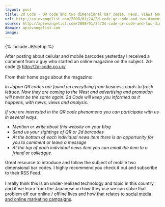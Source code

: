 ```yaml
---
layout: post
title: 2d Code - QR code and two dimensional bar codes, news, views and analysis.
url: http://apievangelist.com/2008/01/24/2d-code-qr-code-and-two-dimensional-bar-codes-news-views-and-analysis/
source: http://apievangelist.com/2008/01/24/2d-code-qr-code-and-two-dimensional-bar-codes-news-views-and-analysis/
domain: apievangelist.com
image: 
---
```

{% include JB/setup %}<p>After posting about cellular and mobile barcodes yesterday I received a comment from a guy who started an online magazine on the subject.  2d-code @ <a href="http://2d-code.co.uk/">http://2d-code.co.uk/</a><br /><br />From their home page about the magazine:<br /><p style="font-style: italic;">In Japan QR codes are found on everything from business cards to fresh lettuce. Now they are coming to the West and advertising and promotion will never be the same again. 2d Code will keep you informed as it happens, with news, views and analysis. <p style="font-style: italic;">If you are interested in the QR code phenomena you can participate with us in several ways. <ul class="mainlist"><li style="font-style: italic;">Mention or write about this website on your blog</li><li style="font-style: italic;">Send us your sightings of QR or 2d barcodes</li><li style="font-style: italic;">At the bottom of each individual news item there is an opportunity for you to comment or leave a message</li><li><span style="font-style: italic;">At the top of each individual news item you can email the item to a friend or colleague.</span> </li></ul>Great resource to introduce and follow the subject of mobile two dimensional bar codes.  I highly recommend you check it out and subscribe to their RSS Feed.<br /><br />I really think this is an under-realized technology and topic in this country, and if we learn from the Japanese on how they use we can solve that problem off our online / offline lives and how that relates to <a href="http://www.oregonlocalsearch.com">social media and online marketing campaigns</a>.</p>
